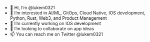 - 👋 Hi, I’m @lukem0321
- 👀 I’m interested in AI/ML, GitOps, Cloud Native, IOS development, Python, Rust, Web3, and Product Management
- 🌱 I’m currently working on IOS development
- 💞️ I’m looking to collaborate on app ideas
- 📫 You can reach me on Twitter @lukem0321

<!---
lukem0321/lukem0321 is a ✨ special ✨ repository because its `README.md` (this file) appears on your GitHub profile.
You can click the Preview link to take a look at your changes.
--->
